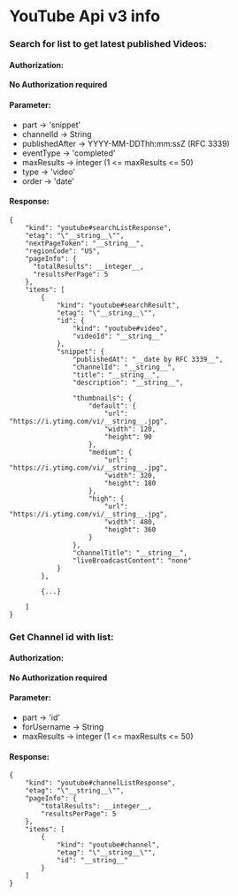 # YouTube Api v3 info

### Search for list to get latest published Videos:

#### Authorization:
__No Authorization required__

#### Parameter:
   * part -> 'snippet'
   * channelId -> String
   * publishedAfter -> YYYY-MM-DDThh:mm:ssZ (RFC 3339)
   * eventType -> 'completed'
   * maxResults -> integer (1 <= maxResults <= 50)
   * type -> 'video'
   * order -> 'date'

#### Response:
    {
        "kind": "youtube#searchListResponse",
        "etag": "\"__string__\"",
        "nextPageToken": "__string__",
        "regionCode": "US",
        "pageInfo": {
          "totalResults": __integer__,
          "resultsPerPage": 5
        },
        "items": [
            {
                "kind": "youtube#searchResult",
                "etag": "\"__string__\"",
                "id": {
                    "kind": "youtube#video",
                    "videoId": "__string__"
                },
                "snippet": {
                    "publishedAt": "__date by RFC 3339__",
                    "channelId": "__string__",
                    "title": "__string__",
                    "description": "__string__",

                    "thumbnails": {
                        "default": {
                            "url": "https://i.ytimg.com/vi/__string__.jpg",
                            "width": 120,
                            "height": 90
                        },
                        "medium": {
                            "url": "https://i.ytimg.com/vi/__string__.jpg",
                            "width": 320,
                            "height": 180
                        },
                        "high": {
                            "url": "https://i.ytimg.com/vi/__string__.jpg",
                            "width": 480,
                            "height": 360
                        }
                    },
                    "channelTitle": "__string__",
                    "liveBroadcastContent": "none"
                }
            },

            {...}

        ]
    }

### Get Channel id with list:

#### Authorization:
__No Authorization required__

#### Parameter:
   * part -> 'id'
   * forUsername -> String
   * maxResults -> integer (1 <= maxResults <= 50)

#### Response:
    {
        "kind": "youtube#channelListResponse",
        "etag": "\"__string__\"",
        "pageInfo": {
            "totalResults": __integer__,
            "resultsPerPage": 5
        },
        "items": [
            {
                "kind": "youtube#channel",
                "etag": "\"__string__\"",
                "id": "__string__"
            }
        ]
    }
